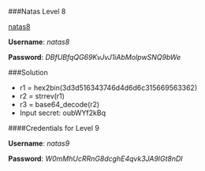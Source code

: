###Natas Level 8 

[natas8](http://natas8.natas.labs.overthewire.org)

**Username**: *natas8*

**Password**: *DBfUBfqQG69KvJvJ1iAbMoIpwSNQ9bWe*


###Solution

- r1 = hex2bin(3d3d516343746d4d6d6c315669563362)
- r2 = strrev(r1)
- r3 = base64_decode(r2)
- Input secret: oubWYf2kBq


####Credentials for Level 9 

**Username**: *natas9*

**Password**: *W0mMhUcRRnG8dcghE4qvk3JA9lGt8nDl*

